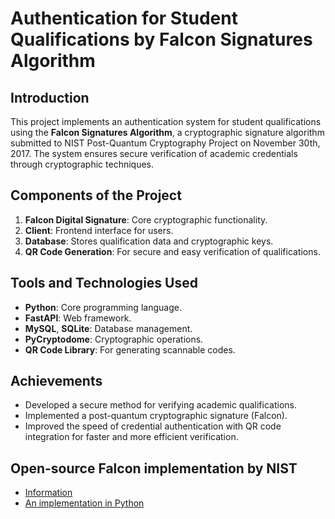 # Authentication for Student Qualifications by Falcon Signatures Algorithm

## Introduction
This project implements an authentication system for student qualifications using the **Falcon Signatures Algorithm**, a cryptographic signature algorithm submitted to NIST Post-Quantum Cryptography Project on November 30th, 2017. The system ensures secure verification of academic credentials through cryptographic techniques.

## Components of the Project
1. **Falcon Digital Signature**: Core cryptographic functionality.
2. **Client**: Frontend interface for users.
3. **Database**: Stores qualification data and cryptographic keys.
4. **QR Code Generation**: For secure and easy verification of qualifications.

## Tools and Technologies Used
- **Python**: Core programming language.
- **FastAPI**: Web framework.
- **MySQL**, **SQLite**: Database management.
- **PyCryptodome**: Cryptographic operations.
- **QR Code Library**: For generating scannable codes.

## Achievements
- Developed a secure method for verifying academic qualifications.
- Implemented a post-quantum cryptographic signature (Falcon).
- Improved the speed of credential authentication with QR code integration for faster and more efficient verification.

## Open-source Falcon implementation by NIST
- [Information](https://falcon-sign.info/)
- [An implementation in Python](https://github.com/tprest/falcon.py)

